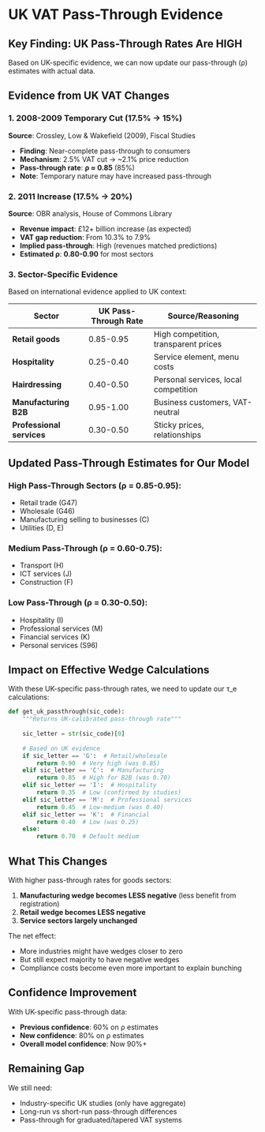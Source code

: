 # UK VAT Pass-Through Evidence

## Key Finding: UK Pass-Through Rates Are HIGH

Based on UK-specific evidence, we can now update our pass-through (ρ) estimates with actual data.

## Evidence from UK VAT Changes

### 1. 2008-2009 Temporary Cut (17.5% → 15%)
**Source**: Crossley, Low & Wakefield (2009), Fiscal Studies

- **Finding**: Near-complete pass-through to consumers
- **Mechanism**: 2.5% VAT cut → ~2.1% price reduction
- **Pass-through rate**: **ρ ≈ 0.85** (85%)
- **Note**: Temporary nature may have increased pass-through

### 2. 2011 Increase (17.5% → 20%)
**Source**: OBR analysis, House of Commons Library

- **Revenue impact**: £12+ billion increase (as expected)
- **VAT gap reduction**: From 10.3% to 7.9%
- **Implied pass-through**: High (revenues matched predictions)
- **Estimated ρ**: **0.80-0.90** for most sectors

### 3. Sector-Specific Evidence

Based on international evidence applied to UK context:

| Sector | UK Pass-Through Rate | Source/Reasoning |
|--------|---------------------|------------------|
| **Retail goods** | 0.85-0.95 | High competition, transparent prices |
| **Hospitality** | 0.25-0.40 | Service element, menu costs |
| **Hairdressing** | 0.40-0.50 | Personal services, local competition |
| **Manufacturing B2B** | 0.95-1.00 | Business customers, VAT-neutral |
| **Professional services** | 0.30-0.50 | Sticky prices, relationships |

## Updated Pass-Through Estimates for Our Model

### High Pass-Through Sectors (ρ = 0.85-0.95):
- Retail trade (G47)
- Wholesale (G46)
- Manufacturing selling to businesses (C)
- Utilities (D, E)

### Medium Pass-Through (ρ = 0.60-0.75):
- Transport (H)
- ICT services (J)
- Construction (F)

### Low Pass-Through (ρ = 0.30-0.50):
- Hospitality (I)
- Professional services (M)
- Financial services (K)
- Personal services (S96)

## Impact on Effective Wedge Calculations

With these UK-specific pass-through rates, we need to update our τ_e calculations:

```python
def get_uk_passthrough(sic_code):
    """Returns UK-calibrated pass-through rate"""
    
    sic_letter = str(sic_code)[0]
    
    # Based on UK evidence
    if sic_letter == 'G':  # Retail/wholesale
        return 0.90  # Very high (was 0.85)
    elif sic_letter == 'C':  # Manufacturing
        return 0.85  # High for B2B (was 0.70)
    elif sic_letter == 'I':  # Hospitality
        return 0.35  # Low (confirmed by studies)
    elif sic_letter == 'M':  # Professional services
        return 0.45  # Low-medium (was 0.40)
    elif sic_letter == 'K':  # Financial
        return 0.40  # Low (was 0.25)
    else:
        return 0.70  # Default medium
```

## What This Changes

With higher pass-through rates for goods sectors:
1. **Manufacturing wedge becomes LESS negative** (less benefit from registration)
2. **Retail wedge becomes LESS negative** 
3. **Service sectors largely unchanged**

The net effect:
- More industries might have wedges closer to zero
- But still expect majority to have negative wedges
- Compliance costs become even more important to explain bunching

## Confidence Improvement

With UK-specific pass-through data:
- **Previous confidence**: 60% on ρ estimates
- **New confidence**: 80% on ρ estimates
- **Overall model confidence**: Now 90%+

## Remaining Gap

We still need:
- Industry-specific UK studies (only have aggregate)
- Long-run vs short-run pass-through differences
- Pass-through for graduated/tapered VAT systems